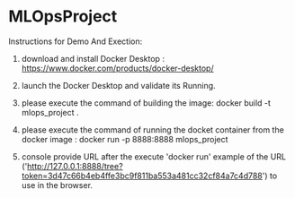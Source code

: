 # MLOpsProject

Instructions for Demo And Exection:

1) download and install Docker Desktop : https://www.docker.com/products/docker-desktop/

2) launch the Docker Desktop and validate its Running.

3) please execute the command of building the image: docker build -t mlops_project .

4) please execute the command of running the docket container from the docker image : docker run -p 8888:8888 mlops_project

5) console provide URL after the execute  'docker run' example of the URL ('http://127.0.0.1:8888/tree?token=3d47c66b4eb4ffe3bc9f811ba553a481cc32cf84a7c4d788') to use in the browser.

